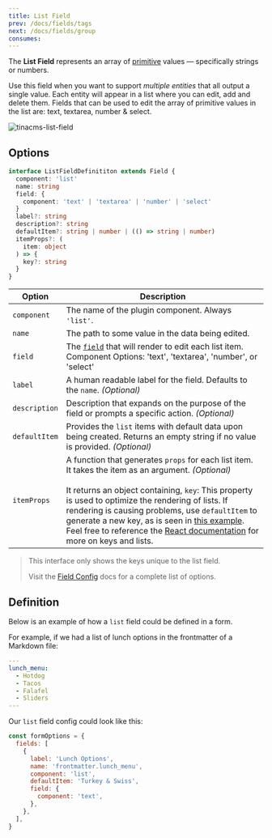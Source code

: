```yaml
---
title: List Field
prev: /docs/fields/tags
next: /docs/fields/group
consumes:
---
```


The **List Field** represents an array of [primitive](https://developer.mozilla.org/en-US/docs/Web/JavaScript/Data_structures) values — specifically strings or numbers.

Use this field when you want to support _multiple entities_ that all output a single value. Each entity will appear in a list where you can edit, add and delete them. Fields that can be used to edit the array of primitive values in the list are: text, textarea, number & select.

![tinacms-list-field](/img/fields/list-field.png)

## Options

```typescript
interface ListFieldDefinititon extends Field {
  component: 'list'
  name: string
  field: {
    component: 'text' | 'textarea' | 'number' | 'select'
  }
  label?: string
  description?: string
  defaultItem?: string | number | (() => string | number)
  itemProps?: (
    item: object
  ) => {
    key?: string
  }
}
```

| Option        | Description                                                                                                                                                                                                                                                                                                                                                                                                                                                                                               |
| ------------- | --------------------------------------------------------------------------------------------------------------------------------------------------------------------------------------------------------------------------------------------------------------------------------------------------------------------------------------------------------------------------------------------------------------------------------------------------------------------------------------------------------- |
| `component`   | The name of the plugin component. Always `'list'`.                                                                                                                                                                                                                                                                                                                                                                                                                                                        |
| `name`        | The path to some value in the data being edited.                                                                                                                                                                                                                                                                                                                                                                                                                                                          |
| `field`       | The [`field`](/docs/fields) that will render to edit each list item. Component Options: 'text', 'textarea', 'number', or 'select'                                                                                                                                                                                                                                                                                                                                                                         |
| `label`       | A human readable label for the field. Defaults to the `name`. _(Optional)_                                                                                                                                                                                                                                                                                                                                                                                                                                |
| `description` | Description that expands on the purpose of the field or prompts a specific action. _(Optional)_                                                                                                                                                                                                                                                                                                                                                                                                           |
| `defaultItem` | Provides the `list` items with default data upon being created. Returns an empty string if no value is provided. _(Optional)_                                                                                                                                                                                                                                                                                                                                                                             |
| `itemProps`   | A function that generates `props` for each list item. It takes the item as an argument. _(Optional)_ <br><br> It returns an object containing, `key`: This property is used to optimize the rendering of lists. If rendering is causing problems, use `defaultItem` to generate a new key, as is seen in [this example](http://tinacms.org/docs/fields/group-list#definition). Feel free to reference the [React documentation](https://reactjs.org/docs/lists-and-keys.html) for more on keys and lists. |

> This interface only shows the keys unique to the list field.
>
> Visit the [Field Config](/docs/fields) docs for a complete list of options.

## Definition

Below is an example of how a `list` field could be defined in a form.

For example, if we had a list of lunch options in the frontmatter of a Markdown file:

```yaml
---
lunch_menu:
  - Hotdog
  - Tacos
  - Falafel
  - Sliders
---

```

Our `list` field config could look like this:

```javascript
const formOptions = {
  fields: [
    {
      label: 'Lunch Options',
      name: 'frontmatter.lunch_menu',
      component: 'list',
      defaultItem: 'Turkey & Swiss',
      field: {
        component: 'text',
      },
    },
  ],
}
```
